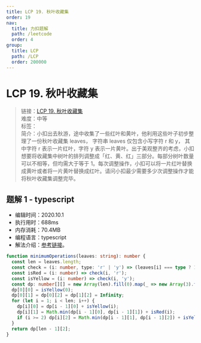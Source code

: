 ```yaml
---
title: LCP 19. 秋叶收藏集
order: 19
nav:
  title: 力扣题解
  path: /leetcode
  order: 4
group:
  title: LCP
  path: /LCP
  order: 200000
---
```


# LCP 19. 秋叶收藏集

> 链接：[LCP 19. 秋叶收藏集](https://leetcode-cn.com/problems/UlBDOe/)  
> 难度：中等  
> 标签：  
> 简介：小扣出去秋游，途中收集了一些红叶和黄叶，他利用这些叶子初步整理了一份秋叶收藏集 leaves， 字符串 leaves 仅包含小写字符 r 和 y， 其中字符 r 表示一片红叶，字符 y 表示一片黄叶。出于美观整齐的考虑，小扣想要将收藏集中树叶的排列调整成「红、黄、红」三部分。每部分树叶数量可以不相等，但均需大于等于 1。每次调整操作，小扣可以将一片红叶替换成黄叶或者将一片黄叶替换成红叶。请问小扣最少需要多少次调整操作才能将秋叶收藏集调整完毕。

## 题解 1 - typescript

- 编辑时间：2020.10.1
- 执行用时：688ms
- 内存消耗：70.4MB
- 编程语言：typescript
- 解法介绍：[参考链接](https://leetcode-cn.com/problems/UlBDOe/solution/qiu-xie-shou-cang-ji-by-leetcode-solution/)。

```typescript
function minimumOperations(leaves: string): number {
  const len = leaves.length;
  const check = (i: number, type: 'r' | 'y') => (leaves[i] === type ? 1 : 0);
  const isRed = (i: number) => check(i, 'r');
  const isYellow = (i: number) => check(i, 'y');
  const dp: number[][] = new Array(len).fill(0).map(_ => new Array(3).fill(0));
  dp[0][0] = isYellow(0);
  dp[0][1] = dp[0][2] = dp[1][2] = Infinity;
  for (let i = 1; i < len; i++) {
    dp[i][0] = dp[i - 1][0] + isYellow(i);
    dp[i][1] = Math.min(dp[i - 1][0], dp[i - 1][1]) + isRed(i);
    if (i >= 2) dp[i][2] = Math.min(dp[i - 1][1], dp[i - 1][2]) + isYellow(i);
  }
  return dp[len - 1][2];
}
```
